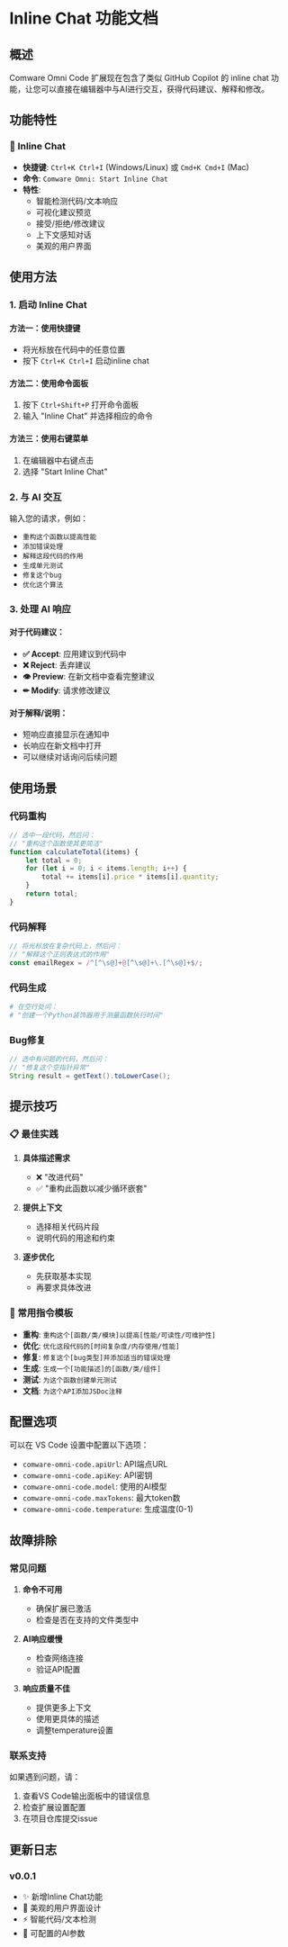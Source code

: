 # Inline Chat 功能文档

## 概述

Comware Omni Code 扩展现在包含了类似 GitHub Copilot 的 inline chat 功能，让您可以直接在编辑器中与AI进行交互，获得代码建议、解释和修改。

## 功能特性

### 🚀 Inline Chat
- **快捷键**: `Ctrl+K Ctrl+I` (Windows/Linux) 或 `Cmd+K Cmd+I` (Mac)
- **命令**: `Comware Omni: Start Inline Chat`
- **特性**:
  - 智能检测代码/文本响应
  - 可视化建议预览
  - 接受/拒绝/修改建议
  - 上下文感知对话
  - 美观的用户界面

## 使用方法

### 1. 启动 Inline Chat

#### 方法一：使用快捷键
- 将光标放在代码中的任意位置
- 按下 `Ctrl+K Ctrl+I` 启动inline chat

#### 方法二：使用命令面板
1. 按下 `Ctrl+Shift+P` 打开命令面板
2. 输入 "Inline Chat" 并选择相应的命令

#### 方法三：使用右键菜单
1. 在编辑器中右键点击
2. 选择 "Start Inline Chat"

### 2. 与 AI 交互

输入您的请求，例如：
- `重构这个函数以提高性能`
- `添加错误处理`
- `解释这段代码的作用`
- `生成单元测试`
- `修复这个bug`
- `优化这个算法`

### 3. 处理 AI 响应

#### 对于代码建议：
- **✅ Accept**: 应用建议到代码中
- **❌ Reject**: 丢弃建议
- **👁 Preview**: 在新文档中查看完整建议
- **✏ Modify**: 请求修改建议

#### 对于解释/说明：
- 短响应直接显示在通知中
- 长响应在新文档中打开
- 可以继续对话询问后续问题

## 使用场景

### 代码重构
```typescript
// 选中一段代码，然后问：
// "重构这个函数使其更简洁"
function calculateTotal(items) {
    let total = 0;
    for (let i = 0; i < items.length; i++) {
        total += items[i].price * items[i].quantity;
    }
    return total;
}
```

### 代码解释
```javascript
// 将光标放在复杂代码上，然后问：
// "解释这个正则表达式的作用"
const emailRegex = /^[^\s@]+@[^\s@]+\.[^\s@]+$/;
```

### 代码生成
```python
# 在空行处问：
# "创建一个Python装饰器用于测量函数执行时间"
```

### Bug修复
```java
// 选中有问题的代码，然后问：
// "修复这个空指针异常"
String result = getText().toLowerCase();
```

## 提示技巧

### 📋 最佳实践

1. **具体描述需求**
   - ❌ "改进代码"
   - ✅ "重构此函数以减少循环嵌套"

2. **提供上下文**
   - 选择相关代码片段
   - 说明代码的用途和约束

3. **逐步优化**
   - 先获取基本实现
   - 再要求具体改进

### 🎯 常用指令模板

- **重构**: `重构这个[函数/类/模块]以提高[性能/可读性/可维护性]`
- **优化**: `优化这段代码的[时间复杂度/内存使用/性能]`
- **修复**: `修复这个[bug类型]并添加适当的错误处理`
- **生成**: `生成一个[功能描述]的[函数/类/组件]`
- **测试**: `为这个函数创建单元测试`
- **文档**: `为这个API添加JSDoc注释`

## 配置选项

可以在 VS Code 设置中配置以下选项：

- `comware-omni-code.apiUrl`: API端点URL
- `comware-omni-code.apiKey`: API密钥
- `comware-omni-code.model`: 使用的AI模型
- `comware-omni-code.maxTokens`: 最大token数
- `comware-omni-code.temperature`: 生成温度(0-1)

## 故障排除

### 常见问题

1. **命令不可用**
   - 确保扩展已激活
   - 检查是否在支持的文件类型中

2. **AI响应缓慢**
   - 检查网络连接
   - 验证API配置

3. **响应质量不佳**
   - 提供更多上下文
   - 使用更具体的描述
   - 调整temperature设置

### 联系支持

如果遇到问题，请：
1. 查看VS Code输出面板中的错误信息
2. 检查扩展设置配置
3. 在项目仓库提交issue

## 更新日志

### v0.0.1
- ✨ 新增Inline Chat功能
- 🎨 美观的用户界面设计
- ⚡ 智能代码/文本检测
- 🔧 可配置的AI参数
